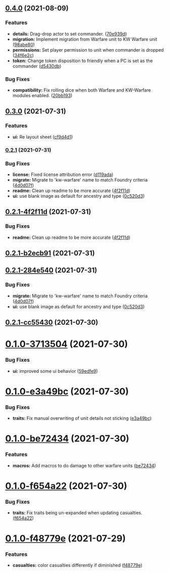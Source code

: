 ## [0.4.0](https://github.com/Mejari/kw_warfare/compare/v0.3.0...v0.4.0) (2021-08-09)


### Features

* **details:** Drag-drop actor to set commander. ([70e939d](https://github.com/Mejari/kw_warfare/commit/70e939da69a1ae3702b6d9ca7624b281cde28095))
* **migration:** Implement migration from Warfare unit to KW Warfare unit ([98abe80](https://github.com/Mejari/kw_warfare/commit/98abe80a658cb3fad4cfe6e0502297aa33dc62a4))
* **permissions:** Set player permission to unit when commander is dropped ([34f6e2c](https://github.com/Mejari/kw_warfare/commit/34f6e2c79e1ef638599d728d1a47a565e18aadcf))
* **token:** Change token disposition to friendly when a PC is set as the commander ([d5430db](https://github.com/Mejari/kw_warfare/commit/d5430db55f827093a99859da3d543896f2d2c8a2))


### Bug Fixes

* **compatibility:** Fix rolling dice when both Warfare and KW-Warfare modules enabled. ([20bb193](https://github.com/Mejari/kw_warfare/commit/20bb193792e3ea4306e5bfe70018aa55e202f257))


## [0.3.0](https://github.com/Mejari/kw_warfare/compare/v0.2.1...v0.3.0) (2021-07-31)


### Features

* **ui:** Re layout sheet ([cf9d4d1](https://github.com/Mejari/kw_warfare/commit/cf9d4d1a1eab997eefc39cbe9d9c1b484cbe6aa1))


### [0.2.1](https://github.com/Mejari/kw_warfare/compare/v0.2.0...v0.2.1) (2021-07-31)


### Bug Fixes

* **license:** Fixed license attribution error ([d119ada](https://github.com/Mejari/kw_warfare/commit/d119ada6a229f2ce19f8ffd565e9eccf1b931bd1))
* **migrate:** Migrate to 'kw-warfare' name to match Foundry criteria ([4d0d07f](https://github.com/Mejari/kw_warfare/commit/4d0d07f3296e94fa1266dfb4d621bf0393a9c9e5))
* **readme:** Clean up readme to be more accurate ([4f2f11d](https://github.com/Mejari/kw_warfare/commit/4f2f11d1ee47039899066c7f4906095023b75cfa))
* **ui:** use blank image as default for ancestry and type ([0c520d3](https://github.com/Mejari/kw_warfare/commit/0c520d3471075ed8590d77a34af7ab715c774718))


## [0.2.1-4f2f11d](https://github.com/Mejari/kw_warfare/compare/v0.2.1-b2ecb91...v0.2.1-4f2f11d) (2021-07-31)


### Bug Fixes

* **readme:** Clean up readme to be more accurate ([4f2f11d](https://github.com/Mejari/kw_warfare/commit/4f2f11d))




## [0.2.1-b2ecb91](https://github.com/Mejari/kw_warfare/compare/v0.2.1-284e540...v0.2.1-b2ecb91) (2021-07-31)




## [0.2.1-284e540](https://github.com/Mejari/kw_warfare/compare/v0.2.1-cc55430...v0.2.1-284e540) (2021-07-31)


### Bug Fixes

* **migrate:** Migrate to 'kw-warfare' name to match Foundry criteria ([4d0d07f](https://github.com/Mejari/kw_warfare/commit/4d0d07f))
* **ui:** use blank image as default for ancestry and type ([0c520d3](https://github.com/Mejari/kw_warfare/commit/0c520d3))




## [0.2.1-cc55430](https://github.com/Mejari/kw_warfare/compare/v0.2.0...v0.2.1-cc55430) (2021-07-30)




# [0.1.0-3713504](https://github.com/Mejari/kw_warfare/compare/v0.1.0-e3a49bc...v0.1.0-3713504) (2021-07-30)


### Bug Fixes

* **ui:** improved some ui behavior ([59edfe9](https://github.com/Mejari/kw_warfare/commit/59edfe9))




# [0.1.0-e3a49bc](https://github.com/Mejari/kw_warfare/compare/v0.1.0-be72434...v0.1.0-e3a49bc) (2021-07-30)


### Bug Fixes

* **traits:** Fix manual overwriting of unit details not sticking ([e3a49bc](https://github.com/Mejari/kw_warfare/commit/e3a49bc))




# [0.1.0-be72434](https://github.com/Mejari/kw_warfare/compare/v0.1.0-f654a22...v0.1.0-be72434) (2021-07-30)


### Features

* **macros:** Add macros to do damage to other warfare units ([be72434](https://github.com/Mejari/kw_warfare/commit/be72434))




# [0.1.0-f654a22](https://github.com/Mejari/kw_warfare/compare/v0.1.0-71d470e...v0.1.0-f654a22) (2021-07-30)


### Bug Fixes

* **traits:** Fix traits being un-expanded when updating casualties. ([f654a22](https://github.com/Mejari/kw_warfare/commit/f654a22))


# [0.1.0-f48779e](https://github.com/Mejari/kw_warfare/compare/v0.0.1-dd0afc0...v0.1.0-f48779e) (2021-07-29)


### Features

* **casualties:** color casualties differently if diminished ([f48779e](https://github.com/Mejari/kw_warfare/commit/f48779e))
